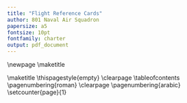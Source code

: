 ```yaml
---
title: "Flight Reference Cards"
author: 801 Naval Air Squadron
papersize: a5
fontsize: 10pt
fontfamily: charter
output: pdf_document
---
```

\newpage
\maketitle

\maketitle
\thispagestyle{empty}
\clearpage
\tableofcontents
\pagenumbering{roman}
\clearpage
\pagenumbering{arabic}
\setcounter{page}{1}
